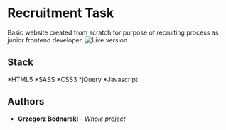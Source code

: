 # Recruitment Task

Basic website created from scratch for purpose of recruiting process as junior frontend developer.
![Live version](https://i.imgur.com/MN2TOKu.png)

## Stack

*HTML5
*SASS
  *CSS3
 *jQuery
  *Javascript

## Authors

* **Grzegorz Bednarski** - *Whole project*
